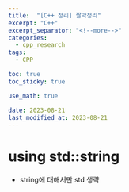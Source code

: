 ```yaml
---
title:  "[C++ 정리] 짤막정리"
excerpt: "C++"
excerpt_separator: "<!--more-->"
categories:
  - cpp_research
tags:
  - CPP

toc: true
toc_sticky: true

use_math: true

date: 2023-08-21
last_modified_at: 2023-08-21
---
```



# using std::string
- string에 대해서만 std 생략